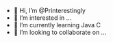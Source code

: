 - 👋 Hi, I’m @Printerestingly
- 👀 I’m interested in ...
- 🌱 I’m currently learning Java C
- 💞️ I’m looking to collaborate on ...

<!---
Printerestingly/Printerestingly is a ✨ special ✨ repository because its `README.md` (this file) appears on your GitHub profile.
You can click the Preview link to take a look at your changes.
--->
